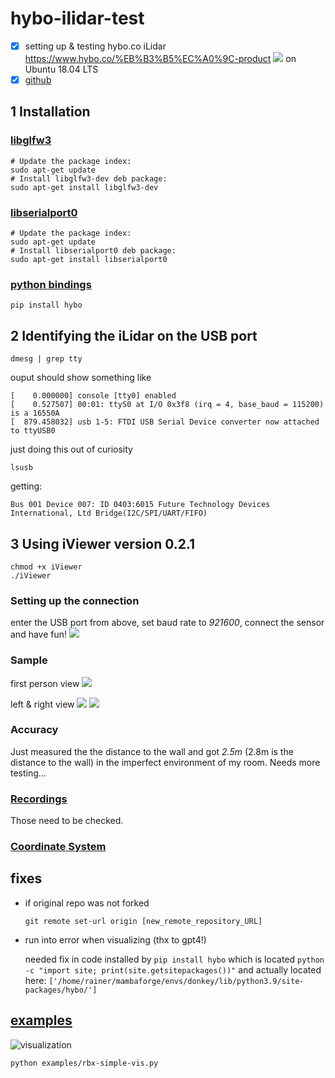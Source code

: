 # hybo-ilidar-test
- [x] setting up &amp; testing hybo.co iLidar https://www.hybo.co/%EB%B3%B5%EC%A0%9C-product
![](images/ilidar-room-sample1.png)
on Ubuntu 18.04 LTS
- [x] [github](https://github.com/hybo-ilidar)

## 1 Installation

### [libglfw3](https://ubuntu.pkgs.org/18.04/ubuntu-universe-amd64/libglfw3-dev_3.2.1-1_amd64.deb.html)
```
# Update the package index:
sudo apt-get update
# Install libglfw3-dev deb package:
sudo apt-get install libglfw3-dev
```

### [libserialport0](https://ubuntu.pkgs.org/18.04/ubuntu-universe-amd64/libserialport0_0.1.1-2_amd64.deb.html)
```
# Update the package index:
sudo apt-get update
# Install libserialport0 deb package:
sudo apt-get install libserialport0
```

### [python bindings](https://github.com/Heavy02011/hybo)
```
pip install hybo
```


## 2 Identifying the iLidar on the USB port
```
dmesg | grep tty
```

ouput should show something like
```
[    0.000000] console [tty0] enabled
[    0.527507] 00:01: ttyS0 at I/O 0x3f8 (irq = 4, base_baud = 115200) is a 16550A
[  879.458032] usb 1-5: FTDI USB Serial Device converter now attached to ttyUSB0
```

just doing this out of curiosity
```
lsusb
```
getting:
```
Bus 001 Device 007: ID 0403:6015 Future Technology Devices International, Ltd Bridge(I2C/SPI/UART/FIFO)
```

## 3 Using iViewer version 0.2.1
```
chmod +x iViewer
./iViewer
```

### Setting up the connection
enter the USB port from above, set baud rate to *921600*, connect the sensor and have fun!
![](images/ilidar-settings.png)

### Sample
first person view
![](images/ilidar-room-firstperson.png)

left & right view
![](images/ilidar-room-left.png)
![](images/ilidar-room-right.png)

### Accuracy
Just measured the the distance to the wall and got *2.5m* (2.8m is the distance to the wall) in the imperfect environment of my room. Needs more testing...

### [Recordings](recordings)
Those need to be checked.

### [Coordinate System](https://github.com/hybo-ilidar/docs/blob/master/draft-hardware-user-interface-2020-02-21.md)

## fixes 
- if original repo was not forked
    ```
    git remote set-url origin [new_remote_repository_URL]
    ```
- run into error when visualizing (thx to gpt4!)

    needed fix in code installed by ```pip install hybo``` which is located ```python -c "import site; print(site.getsitepackages())"``` and actually located here: ```['/home/rainer/mambaforge/envs/donkey/lib/python3.9/site-packages/hybo/']```

## [examples](./examples/)
![visualization](./images/rbx-simple-vis.png)
```
python examples/rbx-simple-vis.py
```